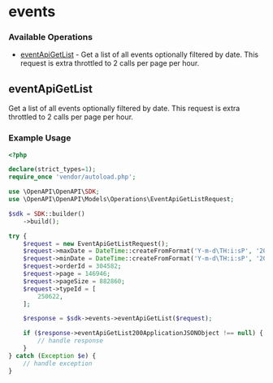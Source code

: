 # events

### Available Operations

* [eventApiGetList](#eventapigetlist) - Get a list of all events optionally filtered by date. This request is extra throttled to 2 calls per page per hour.

## eventApiGetList

Get a list of all events optionally filtered by date. This request is extra throttled to 2 calls per page per hour.

### Example Usage

```php
<?php

declare(strict_types=1);
require_once 'vendor/autoload.php';

use \OpenAPI\OpenAPI\SDK;
use \OpenAPI\OpenAPI\Models\Operations\EventApiGetListRequest;

$sdk = SDK::builder()
    ->build();

try {
    $request = new EventApiGetListRequest();
    $request->maxDate = DateTime::createFromFormat('Y-m-d\TH:i:sP', '2022-12-27T19:53:42.787Z');
    $request->minDate = DateTime::createFromFormat('Y-m-d\TH:i:sP', '2021-06-17T11:25:30.782Z');
    $request->orderId = 304582;
    $request->page = 146946;
    $request->pageSize = 882860;
    $request->typeId = [
        250622,
    ];

    $response = $sdk->events->eventApiGetList($request);

    if ($response->eventApiGetList200ApplicationJSONObject !== null) {
        // handle response
    }
} catch (Exception $e) {
    // handle exception
}
```
